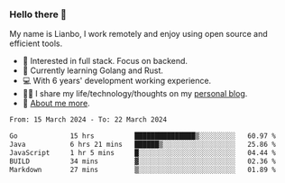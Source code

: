 ### Hello there 👋

My name is Lianbo, I work remotely and enjoy using open source and efficient tools.

- 🔭 Interested in full stack. Focus on backend.
- 🌱 Currently learning Golang and Rust.
- 💻 With 6 years' development working experience.
- ✍🏻 I share my life/technology/thoughts on my [personal blog](https://godruoyi.com).
- 👒 [About me more](https://godruoyi.com/posts/About-godruoyi).

<!--START_SECTION:waka-->

```txt
From: 15 March 2024 - To: 22 March 2024

Go             15 hrs          ███████████████▒░░░░░░░░░   60.97 %
Java           6 hrs 21 mins   ██████▒░░░░░░░░░░░░░░░░░░   25.86 %
JavaScript     1 hr 5 mins     █░░░░░░░░░░░░░░░░░░░░░░░░   04.44 %
BUILD          34 mins         ▓░░░░░░░░░░░░░░░░░░░░░░░░   02.36 %
Markdown       27 mins         ▒░░░░░░░░░░░░░░░░░░░░░░░░   01.89 %
```

<!--END_SECTION:waka-->
